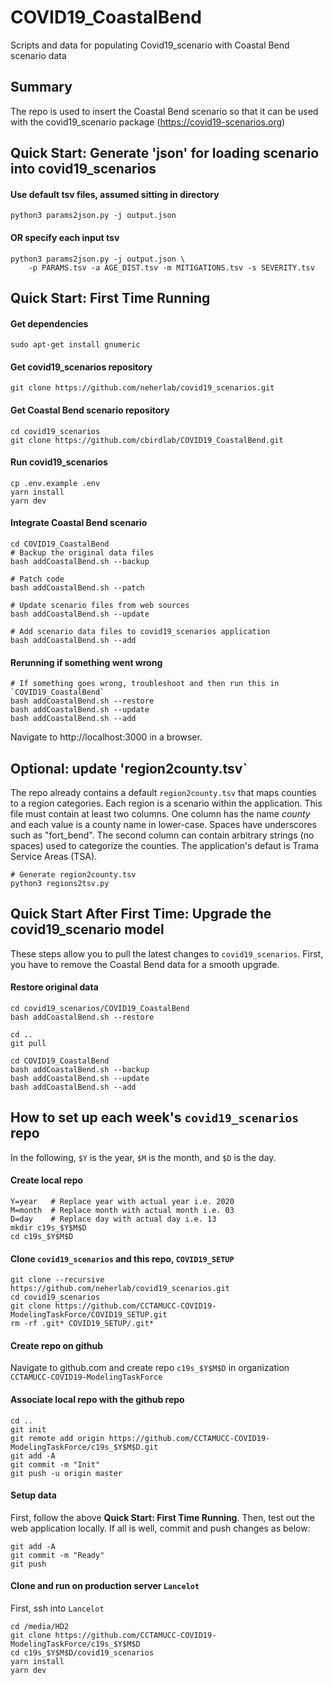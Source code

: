 # COVID19_CoastalBend
Scripts and data for populating Covid19_scenario with Coastal Bend scenario data

## Summary

The repo is used to insert the Coastal Bend scenario so that it can be used with the covid19_scenario package (https://covid19-scenarios.org)

## Quick Start: Generate 'json' for loading scenario into covid19_scenarios

#### Use default tsv files, assumed sitting in directory

	python3 params2json.py -j output.json

#### OR specify each input tsv 
	python3 params2json.py -j output.json \
		-p PARAMS.tsv -a AGE_DIST.tsv -m MITIGATIONS.tsv -s SEVERITY.tsv

## Quick Start: First Time Running

#### Get dependencies

	sudo apt-get install gnumeric

#### Get covid19_scenarios repository

	git clone https://github.com/neherlab/covid19_scenarios.git

#### Get Coastal Bend scenario repository
	
	cd covid19_scenarios
	git clone https://github.com/cbirdlab/COVID19_CoastalBend.git

#### Run covid19_scenarios

	cp .env.example .env
	yarn install
	yarn dev
	
#### Integrate Coastal Bend scenario
	cd COVID19_CoastalBend
	# Backup the original data files
	bash addCoastalBend.sh --backup

	# Patch code
	bash addCoastalBend.sh --patch
	
	# Update scenario files from web sources
	bash addCoastalBend.sh --update
	
	# Add scenario data files to covid19_scenarios application
	bash addCoastalBend.sh --add

#### Rerunning if something went wrong
	# If something goes wrong, troubleshoot and then run this in `COVID19_CoastalBend`
	bash addCoastalBend.sh --restore
	bash addCoastalBend.sh --update
	bash addCoastalBend.sh --add

Navigate to http://localhost:3000 in a browser. 

## Optional: update 'region2county.tsv`

The repo already contains a default `region2county.tsv` that maps counties to a region categories. Each region is a scenario within the application.
This file must contain at least two columns. One column has the name _county_ and each value is a county name in lower-case. Spaces have underscores such as "fort_bend". The second column can contain arbitrary strings (no spaces) used to categorize the counties. The application's defaut is Trama Service Areas (TSA). 

	# Generate region2county.tsv
	python3 regions2tsv.py

## Quick Start After First Time: Upgrade the covid19_scenario model

These steps allow you to pull the latest changes to `covid19_scenarios`. 
First, you have to remove the Coastal Bend data for a smooth upgrade.

#### Restore original data

	cd covid19_scenarios/COVID19_CoastalBend
	bash addCoastalBend.sh --restore

	cd ..
	git pull

	cd COVID19_CoastalBend
	bash addCoastalBend.sh --backup
	bash addCoastalBend.sh --update
	bash addCoastalBend.sh --add

## How to set up each week's `covid19_scenarios` repo
In the following, `$Y` is the year, `$M` is the month, and `$D` is the day.

#### Create local repo
	Y=year   # Replace year with actual year i.e. 2020
	M=month  # Replace month with actual month i.e. 03
	D=day    # Replace day with actual day i.e. 13
	mkdir c19s_$Y$M$D
	cd c19s_$Y$M$D

#### Clone `covid19_scenarios` and this repo, `COVID19_SETUP`
	
	git clone --recursive https://github.com/neherlab/covid19_scenarios.git
	cd covid19_scenarios
	git clone https://github.com/CCTAMUCC-COVID19-ModelingTaskForce/COVID19_SETUP.git
	rm -rf .git* COVID19_SETUP/.git*
	
#### Create repo on github

Navigate to github.com and create repo `c19s_$Y$M$D` in organization `CCTAMUCC-COVID19-ModelingTaskForce`

#### Associate local repo with the github repo
	
	cd ..
	git init
	git remote add origin https://github.com/CCTAMUCC-COVID19-ModelingTaskForce/c19s_$Y$M$D.git
	git add -A
	git commit -m "Init"
	git push -u origin master
	
#### Setup data	

First, follow the above **Quick Start: First Time Running**. 
Then, test out the web application locally.
If all is well, commit and push changes as below:

	git add -A
	git commit -m "Ready"
	git push
	
#### Clone and run on production server `Lancelot`

First, ssh into `Lancelot`

	cd /media/HD2
	git clone https://github.com/CCTAMUCC-COVID19-ModelingTaskForce/c19s_$Y$M$D
	cd c19s_$Y$M$D/covid19_scenarios
	yarn install
	yarn dev
